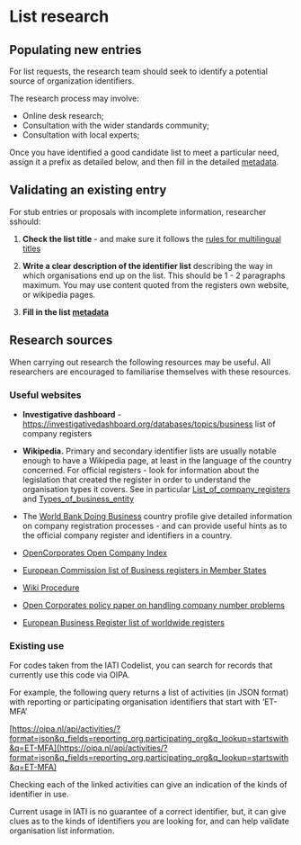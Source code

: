List research
=============

## Populating new entries

For list requests, the research team should seek to identify a potential source of organization identifiers.

The research process may involve:

* Online desk research;
* Consultation with the wider standards community;
* Consultation with local experts;

Once you have identified a good candidate list to meet a particular need, assign it a prefix as detailed below, and then fill in the detailed [metadata](metadata.md).

## Validating an existing entry

For stub entries or proposals with incomplete information, researcher sshould: 

1. **Check the list title** - and make sure it follows the [rules for multilingual titles](metadata.md)

2. **Write a clear description of the identifier list** describing the way in which organisations end up on the list. This should be 1 - 2 paragraphs maximum. You may use content quoted from the registers own website, or wikipedia pages.

3. **Fill in the list [metadata](metadata.md)**

## Research sources

When carrying out research the following resources may be useful. All researchers are encouraged to familiarise themselves with these resources.

### Useful websites

* **Investigative dashboard** - https://investigativedashboard.org/databases/topics/business list of company registers

* **Wikipedia.** Primary and secondary identifier lists are usually notable enough to have a Wikipedia page, at least in the language of the country concerned. For official registers - look for information about the legislation that created the register in order to understand the organisation types it covers. See in particular [List_of_company_registers](https://en.wikipedia.org/wiki/List_of_company_registers) and [Types_of_business_entity](https://en.wikipedia.org/wiki/Types_of_business_entity)

* The [World Bank Doing Business](http://www.doingbusiness.org/) country profile give detailed information on company registration processes - and can provide useful hints as to the official company register and identifiers in a country.

* [OpenCorporates Open Company Index](http://registries.opencorporates.com/)

* [European Commission list of Business registers in Member States](https://e-justice.europa.eu/content_business_registers_in_member_states-106-en.do)

* [Wiki Procedure](https://www.wikiprocedure.com)

* [Open Corporates policy paper on handling company number problems](https://docs.google.com/document/d/1cQ626bFP-66LtXX4oJ_nEoyDjBtGtJ8RITbdK6W6nOk/edit)

* [European Business Register list of worldwide registers](https://ebra.be/worldwide-registers/)


### Existing use

For codes taken from the IATI Codelist, you can search for records that currently use this code via OIPA.

For example, the following query returns a list of activities (in JSON format) with reporting or participating organisation identifiers that start with ‘ET-MFA’

[https://oipa.nl/api/activities/?format=json&q_fields=reporting_org,participating_org&q_lookup=startswith&q=ET-MFA](https://oipa.nl/api/activities/?format=json&q_fields=reporting_org,participating_org&q_lookup=startswith&q=ET-MFA)

Checking each of the linked activities can give an indication of the kinds of identifier in use.

Current usage in IATI is no guarantee of a correct identifier, but, it can give clues as to the kinds of identifiers you are looking for, and can help validate organisation list information.
